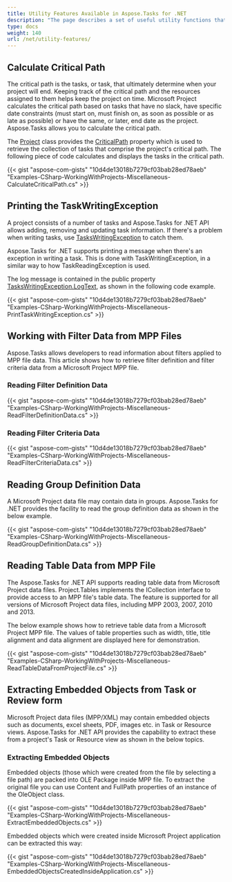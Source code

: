 ```yaml
---
title: Utility Features Available in Aspose.Tasks for .NET
description: "The page describes a set of useful utility functions that can be applied to project files using Aspose.Tasks for .NET. such as a critical path calculation, working with task filters and so on."
type: docs
weight: 140
url: /net/utility-features/
---
```


## **Calculate Critical Path**
The critical path is the tasks, or task, that ultimately determine when your project will end. Keeping track of the critical path and the resources assigned to them helps keep the project on time. Microsoft Project calculates the critical path based on tasks that have no slack, have specific date constraints (must start on, must finish on, as soon as possible or as late as possible) or have the same, or later, end date as the project. Aspose.Tasks allows you to calculate the critical path.

The [Project](https://reference.aspose.com/tasks/net/aspose.tasks/project) class provides the [CriticalPath](https://reference.aspose.com/tasks/net/aspose.tasks/project/properties/criticalpath) property which is used to retrieve the collection of tasks that comprise the project's critical path. The following piece of code calculates and displays the tasks in the critical path.

{{< gist "aspose-com-gists" "10d4de13018b7279cf03bab28ed78aeb" "Examples-CSharp-WorkingWithProjects-Miscellaneous-CalculateCriticalPath.cs" >}}

## **Printing the TaskWritingException**
A project consists of a number of tasks and Aspose.Tasks for .NET API allows adding, removing and updating task information. If there's a problem when writing tasks, use [TasksWritingException](https://reference.aspose.com/tasks/net/aspose.tasks/taskswritingexception) to catch them.

Aspose.Tasks for .NET supports printing a message when there's an exception in writing a task. This is done with TaskWritingException, in a similar way to how TaskReadingException is used.

The log message is contained in the public property [TasksWritingException.LogText](https://reference.aspose.com/tasks/net/aspose.tasks/tasksloggedexception/properties/logtext), as shown in the following code example.

{{< gist "aspose-com-gists" "10d4de13018b7279cf03bab28ed78aeb" "Examples-CSharp-WorkingWithProjects-Miscellaneous-PrintTaskWritingException.cs" >}}

## **Working with Filter Data from MPP Files**
Aspose.Tasks allows developers to read information about filters applied to MPP file data. This article shows how to retrieve filter definition and filter criteria data from a Microsoft Project MPP file.

### **Reading Filter Definition Data**
{{< gist "aspose-com-gists" "10d4de13018b7279cf03bab28ed78aeb" "Examples-CSharp-WorkingWithProjects-Miscellaneous-ReadFilterDefinitionData.cs" >}}

### **Reading Filter Criteria Data**
{{< gist "aspose-com-gists" "10d4de13018b7279cf03bab28ed78aeb" "Examples-CSharp-WorkingWithProjects-Miscellaneous-ReadFilterCriteriaData.cs" >}}

## **Reading Group Definition Data**
A Microsoft Project data file may contain data in groups. Aspose.Tasks for .NET provides the facility to read the group definition data as shown in the below example.

{{< gist "aspose-com-gists" "10d4de13018b7279cf03bab28ed78aeb" "Examples-CSharp-WorkingWithProjects-Miscellaneous-ReadGroupDefinitionData.cs" >}}

## **Reading Table Data from MPP File**
The Aspose.Tasks for .NET API supports reading table data from Microsoft Project data files. Project.Tables implements the ICollection interface to provide access to an MPP file's table data. The feature is supported for all versions of Microsoft Project data files, including MPP 2003, 2007, 2010 and 2013.

The below example shows how to retrieve table data from a Microsoft Project MPP file. The values of table properties such as width, title, title alignment and data alignment are displayed here for demonstration.

{{< gist "aspose-com-gists" "10d4de13018b7279cf03bab28ed78aeb" "Examples-CSharp-WorkingWithProjects-Miscellaneous-ReadTableDataFromProjectFile.cs" >}}

## **Extracting Embedded Objects from Task or Review form**
Microsoft Project data files (MPP/XML) may contain embedded objects such as documents, excel sheets, PDF, images etc. in Task or Resource views. Aspose.Tasks for .NET API provides the capability to extract these from a project's Task or Resource view as shown in the below topics.

### **Extracting Embedded Objects**
Embedded objects (those which were created from the file by selecting a file path) are packed into OLE Package inside MPP file. To extract the original file you can use Content and FullPath properties of an instance of the OleObject class.

{{< gist "aspose-com-gists" "10d4de13018b7279cf03bab28ed78aeb" "Examples-CSharp-WorkingWithProjects-Miscellaneous-ExtractEmbeddedObjects.cs" >}}

Embedded objects which were created inside Microsoft Project application can be extracted this way:

{{< gist "aspose-com-gists" "10d4de13018b7279cf03bab28ed78aeb" "Examples-CSharp-WorkingWithProjects-Miscellaneous-EmbeddedObjectsCreatedInsideApplication.cs" >}}
